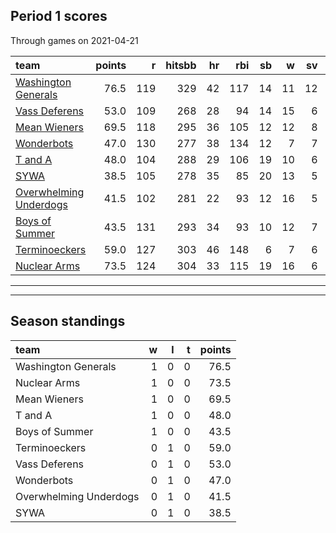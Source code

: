 

## Period 1 scores

Through games on 2021-04-21


|team                                              | points|   r| hitsbb| hr| rbi| sb|  w| sv|  so|      era|     whip|
|:-------------------------------------------------|------:|---:|------:|--:|---:|--:|--:|--:|---:|--------:|--------:|
|[Washington Generals](./washingtongenerals)       |   76.5| 119|    329| 42| 117| 14| 11| 12| 203| 2.898032| 1.057245|
|[Vass Deferens](./vassdeferens)                   |   53.0| 109|    268| 28|  94| 14| 15|  6| 217| 3.083333| 1.078704|
|[Mean Wieners](./meanwieners)                     |   69.5| 118|    295| 36| 105| 12| 12|  8| 227| 3.015957| 1.005319|
|[Wonderbots](./wonderbots)                        |   47.0| 130|    277| 38| 134| 12|  7|  7| 179| 4.149701| 1.317365|
|[T and A](./tanda)                                |   48.0| 104|    288| 29| 106| 19| 10|  6| 209| 3.708791| 1.192308|
|[SYWA](./sywa)                                    |   38.5| 105|    278| 35|  85| 20| 13|  5| 190| 4.600000| 1.311111|
|[Overwhelming Underdogs](./overwhelmingunderdogs) |   41.5| 102|    281| 22|  93| 12| 16|  5| 231| 4.127925| 1.198128|
|[Boys of Summer](./boysofsummer)                  |   43.5| 131|    293| 34|  93| 10| 12|  7| 194| 4.601124| 1.331461|
|[Terminoeckers](./terminoeckers)                  |   59.0| 127|    303| 46| 148|  6|  7|  6| 216| 3.563197| 1.254647|
|[Nuclear Arms](./nucleararms)                     |   73.5| 124|    304| 33| 115| 19| 16|  6| 236| 3.314239| 1.134206|

* * *
* * *

## Season standings


|team                   |  w|  l|  t| points|
|:----------------------|--:|--:|--:|------:|
|Washington Generals    |  1|  0|  0|   76.5|
|Nuclear Arms           |  1|  0|  0|   73.5|
|Mean Wieners           |  1|  0|  0|   69.5|
|T and A                |  1|  0|  0|   48.0|
|Boys of Summer         |  1|  0|  0|   43.5|
|Terminoeckers          |  0|  1|  0|   59.0|
|Vass Deferens          |  0|  1|  0|   53.0|
|Wonderbots             |  0|  1|  0|   47.0|
|Overwhelming Underdogs |  0|  1|  0|   41.5|
|SYWA                   |  0|  1|  0|   38.5|


